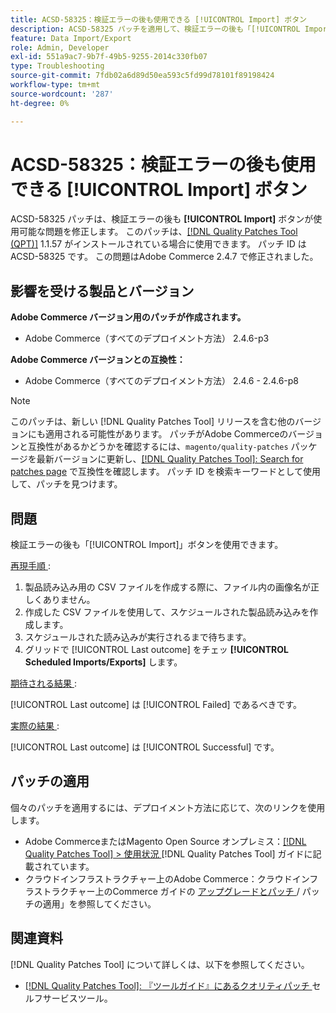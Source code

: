 ```yaml
---
title: ACSD-58325：検証エラーの後も使用できる [!UICONTROL Import] ボタン
description: ACSD-58325 パッチを適用して、検証エラーの後も「[!UICONTROL Import]」ボタンが使用可能なAdobe Commerceの問題を修正してください。
feature: Data Import/Export
role: Admin, Developer
exl-id: 551a9ac7-9b7f-49b5-9255-2014c330fb07
type: Troubleshooting
source-git-commit: 7fdb02a6d89d50ea593c5fd99d78101f89198424
workflow-type: tm+mt
source-wordcount: '287'
ht-degree: 0%

---
```


# ACSD-58325：検証エラーの後も使用できる [!UICONTROL Import] ボタン

ACSD-58325 パッチは、検証エラーの後も **[!UICONTROL Import]** ボタンが使用可能な問題を修正します。 このパッチは、[[!DNL Quality Patches Tool (QPT)]](/help/tools/quality-patches-tool/quality-patches-tool-to-self-serve-quality-patches.md) 1.1.57 がインストールされている場合に使用できます。 パッチ ID は ACSD-58325 です。 この問題はAdobe Commerce 2.4.7 で修正されました。

## 影響を受ける製品とバージョン

**Adobe Commerce バージョン用のパッチが作成されます。**
* Adobe Commerce（すべてのデプロイメント方法） 2.4.6-p3

**Adobe Commerce バージョンとの互換性：**
* Adobe Commerce（すべてのデプロイメント方法） 2.4.6 - 2.4.6-p8

>[!NOTE]
>
>このパッチは、新しい [!DNL Quality Patches Tool] リリースを含む他のバージョンにも適用される可能性があります。 パッチがAdobe Commerceのバージョンと互換性があるかどうかを確認するには、`magento/quality-patches` パッケージを最新バージョンに更新し、[[!DNL Quality Patches Tool]: Search for patches page](https://experienceleague.adobe.com/tools/commerce-quality-patches/index.html) で互換性を確認します。 パッチ ID を検索キーワードとして使用して、パッチを見つけます。

## 問題

検証エラーの後も「[!UICONTROL Import]」ボタンを使用できます。

<u> 再現手順 </u>:

1. 製品読み込み用の CSV ファイルを作成する際に、ファイル内の画像名が正しくありません。
1. 作成した CSV ファイルを使用して、スケジュールされた製品読み込みを作成します。
1. スケジュールされた読み込みが実行されるまで待ちます。
1. グリッドで [!UICONTROL Last outcome] をチェッ **[!UICONTROL Scheduled Imports/Exports]** します。

<u> 期待される結果 </u>:

[!UICONTROL Last outcome] は [!UICONTROL Failed] であるべきです。

<u> 実際の結果 </u>:

[!UICONTROL Last outcome] は [!UICONTROL Successful] です。

## パッチの適用

個々のパッチを適用するには、デプロイメント方法に応じて、次のリンクを使用します。

* Adobe CommerceまたはMagento Open Source オンプレミス：[[!DNL Quality Patches Tool] > 使用状況 ](/help/tools/quality-patches-tool/usage.md) [!DNL Quality Patches Tool] ガイドに記載されています。
* クラウドインフラストラクチャー上のAdobe Commerce：クラウドインフラストラクチャー上のCommerce ガイドの [ アップグレードとパッチ ](https://experienceleague.adobe.com/docs/commerce-cloud-service/user-guide/develop/upgrade/apply-patches.html)/ パッチの適用」を参照してください。


## 関連資料

[!DNL Quality Patches Tool] について詳しくは、以下を参照してください。

* [[!DNL Quality Patches Tool]: 『ツールガイド』にあるクオリティパッチ ](/help/tools/quality-patches-tool/quality-patches-tool-to-self-serve-quality-patches.md) セルフサービスツール。

